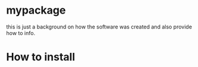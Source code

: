 # mypackage

this is just a background on how the software was created and also provide how to info.

# How to install